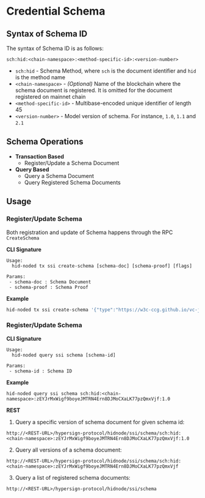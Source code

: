 # Credential Schema

## Syntax of Schema ID 

The syntax of Schema ID is as follows:

```
sch:hid:<chain-namespace>:<method-specific-id>:<version-number>
```

- `sch:hid` - Schema Method, where `sch` is the document identifier and `hid` is the method name
- `<chain-namespace>` - *(Optional)* Name of the blockchain where the schema document is registered. It is omitted for the document registered on mainnet chain
- `<method-specific-id>` - Multibase-encoded unique identifier of length 45
- `<version-number>` - Model version of schema. For instance, `1.0`, `1.1` and `2.1`

## Schema Operations

- **Transaction Based**
  - Register/Update a Schema Document
- **Query Based**
  - Query a Schema Document
  - Query Registered Schema Documents

## Usage

### Register/Update Schema

Both registration and update of Schema happens through the RPC `CreateSchema`

**CLI Signature**

```
Usage:
  hid-noded tx ssi create-schema [schema-doc] [schema-proof] [flags]

Params:
 - schema-doc : Schema Document
 - schema-proof : Schema Proof
```

**Example**

```sh
hid-noded tx ssi create-schema '{"type":"https://w3c-ccg.github.io/vc-json-schemas/schema/1.0/schema.json","modelVersion":"v1.0","id":"sch:hid:<chain-namespace>:zEYJrMxWigf9boyeJMTRN4Ern8DJMoCXaLK77pzQmxVjf:1.0","name":"HS credential template","author":"did:hid:devnet:zEYJrMxWigf9boyeJMTRN4Ern8DJMoCXaLK77pzQmxVjf","authored":"2022-04-10T04:07:12Z","schema":{"schema":"https://json-schema.org/draft-07/schema#","description":"test","type":"object","properties":"{myString:{type:string},myNumner:{type:number},myBool:{type:boolean}}","required":["myString","myNumner","myBool"],"additionalProperties":false}}' '{"type":"Ed25519VerificationKey2020","created":"2022-04-10T04:07:12Z","verificationMethod":"did:hid:devnet:zEYJrMxWigf9boyeJMTRN4Ern8DJMoCXaLK77pzQmxVjf#key-1","proofValue":"gLFhwYfObNJEOjNDaeYjprv7FpK0lIhZnFwgOsdRqRHOjQswfm3Hk9EehcYGePrFFwgy4lna73iA5J0BtjfCAw==","proofPurpose":"assertionMethod"}' --from <key-name-or-address> --chain-id <Chain ID> --yes
```

### Register/Update Schema

**CLI Signature**

```
Usage:
  hid-noded query ssi schema [schema-id]

Params:
 - schema-id : Schema ID
```

**Example**

```
hid-noded query ssi schema sch:hid:<chain-namespace>:zEYJrMxWigf9boyeJMTRN4Ern8DJMoCXaLK77pzQmxVjf:1.0
```

**REST**

1. Query a specific version of schema document for given schema id:

```
http://<REST-URL>/hypersign-protocol/hidnode/ssi/schema/sch:hid:<chain-namespace>:zEYJrMxWigf9boyeJMTRN4Ern8DJMoCXaLK77pzQmxVjf:1.0
```

2. Query all versions of a schema document:

```
http://<REST-URL>/hypersign-protocol/hidnode/ssi/schema/sch:hid:<chain-namespace>:zEYJrMxWigf9boyeJMTRN4Ern8DJMoCXaLK77pzQmxVjf
```

3. Query a list of registered schema documents:

```
http://<REST-URL>/hypersign-protocol/hidnode/ssi/schema
```